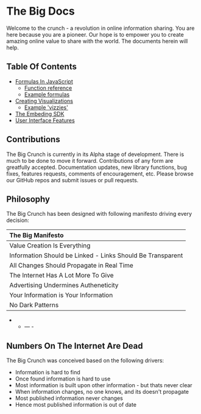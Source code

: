 # The Big Docs

Welcome to the crunch - a revolution in online information sharing. You are here because you are a pioneer. Our hope is to empower you to create amazing online value to share with the world. The documents herein will help.

## Table Of Contents

* [Formulas In JavaScript](./FORMULAS_IN_JAVASCRIPT.md)
  * [Function reference](./FORMULAS_IN_JAVASCRIPT.md#libfunc)
  * [Example formulas]()
* [Creating Visualizations](VIZZIES.md)
  * [Example 'vizzies']()
* [The Embeding SDK](./TBC_SDK.md)
* [User Interface Features]()

## Contributions

The Big Crunch is currently in its Alpha stage of development. There is much to be done to move it forward. Contributions of any form are greatfully accepted. Documentation updates, new library functions, bug fixes, features requests, comments of encouragement, etc. Please browse our GitHub repos and submit issues or pull requests.

## Philosophy

The Big Crunch has been designed with following manifesto driving every decision:

| The Big Manifesto                                          |
| :--------------------------------------------------------- |
| Value Creation Is Everything                               |
| Information Should be Linked - Links Should Be Transparent |
| All Changes Should Propagate in Real Time                  |
| The Internet Has A Lot More To Give                        |
| Advertising Undermines Autheneticity                       |
| Your Information is Your Information                       |
| No Dark Patterns                                           |

* * &mdash; -

## Numbers On The Internet Are Dead

The Big Crunch was conceived based on the following drivers:

* Information is hard to find
* Once found information is hard to use
* Most information is built upon other information - but thats never clear
* When information changes, no one knows, and its doesn't propagate
* Most published information never changes
* Hence most published information is out of date
